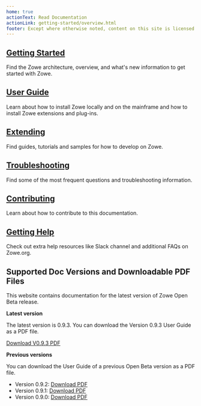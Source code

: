 ```yaml
---
home: true
actionText: Read Documentation
actionLink: getting-started/overview.html
footer: Except where otherwise noted, content on this site is licensed under a Creative Commons Attribution 4.0 International license.
---
```


<div class="features">
  <div class="feature">
    <h2><a href="./getting-started/overview.html">Getting Started</a></h2>
    <p>Find the Zowe architecture, overview, and what's new information to get started with Zowe.</p>
  </div>
  <div class="feature">
    <h2><a href="./user-guide/installandconfig.html">User Guide</a></h2>
    <p>Learn about how to install Zowe locally and on the mainframe and how to install Zowe extensions and plug-ins.</p>
  </div>
  <div class="feature">
    <h2><a href="./extend/extender-architecture.html">Extending</a></h2>
    <p>Find guides, tutorials and samples for how to develop on Zowe.</p>
  </div>
  <div class="feature">
    <h2><a href="./troubleshoot/troubleshootinstall.html">Troubleshooting</a></h2>
    <p>Find some of the most frequent questions and troubleshooting information.</p>
  </div>
  <div class="feature">
    <h2><a href="./contribute/contribute-doc.html">Contributing</a></h2>
    <p>Learn about how to contribute to this documentation.</p>
  </div>
  <div class="feature">
    <h2><a href="https://zowe.org/home/">Getting Help</a></h2>
    <p>Check out extra help resources like Slack channel and additional FAQs on Zowe.org.</p>  
  </div>
</div>

## Supported Doc Versions and Downloadable PDF Files

This website contains documentation for the latest version of Zowe Open Beta release.

**Latest version**

The latest version is 0.9.3. You can download the Version 0.9.3 User Guide as a PDF file.

[Download V0.9.3 PDF](https://github.com/zowe/docs-site/blob/master/docs/.vuepress/public/Zowe_User_Guide_0.9.3.pdf)

**Previous versions**

You can download the User Guide of a previous Open Beta version as a PDF file.

- Version 0.9.2: [Download PDF](https://github.com/zowe/docs-site/blob/master/docs/.vuepress/public/Zowe_User_Guide_0.9.2.pdf)
- Version 0.9.1: [Download PDF](https://github.com/zowe/docs-site/blob/master/docs/.vuepress/public/Zowe_User_Guide_0.9.1.pdf)
- Version 0.9.0: [Download PDF](https://github.com/zowe/docs-site/blob/master/docs/.vuepress/public/Zowe_User_Guide_0.9.0.pdf)

